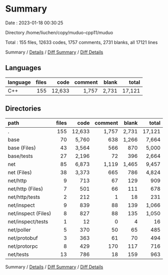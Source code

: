 # Summary

Date : 2023-01-18 00:30:25

Directory /home/liuchen/copy/muduo-cpp11/muduo

Total : 155 files,  12633 codes, 1757 comments, 2731 blanks, all 17121 lines

Summary / [Details](details.md) / [Diff Summary](diff.md) / [Diff Details](diff-details.md)

## Languages
| language | files | code | comment | blank | total |
| :--- | ---: | ---: | ---: | ---: | ---: |
| C++ | 155 | 12,633 | 1,757 | 2,731 | 17,121 |

## Directories
| path | files | code | comment | blank | total |
| :--- | ---: | ---: | ---: | ---: | ---: |
| . | 155 | 12,633 | 1,757 | 2,731 | 17,121 |
| base | 70 | 5,760 | 638 | 1,266 | 7,664 |
| base (Files) | 43 | 3,564 | 566 | 870 | 5,000 |
| base/tests | 27 | 2,196 | 72 | 396 | 2,664 |
| net | 85 | 6,873 | 1,119 | 1,465 | 9,457 |
| net (Files) | 38 | 3,373 | 665 | 786 | 4,824 |
| net/http | 9 | 713 | 67 | 129 | 909 |
| net/http (Files) | 7 | 501 | 66 | 111 | 678 |
| net/http/tests | 2 | 212 | 1 | 18 | 231 |
| net/inspect | 9 | 839 | 88 | 139 | 1,066 |
| net/inspect (Files) | 8 | 827 | 88 | 135 | 1,050 |
| net/inspect/tests | 1 | 12 | 0 | 4 | 16 |
| net/poller | 5 | 370 | 50 | 65 | 485 |
| net/protobuf | 3 | 363 | 61 | 70 | 494 |
| net/protorpc | 8 | 429 | 170 | 117 | 716 |
| net/tests | 13 | 786 | 18 | 159 | 963 |

Summary / [Details](details.md) / [Diff Summary](diff.md) / [Diff Details](diff-details.md)